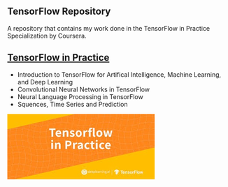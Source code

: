## TensorFlow Repository
A repository that contains my work done in the TensorFlow in Practice Specialization by Coursera.

## [TensorFlow in Practice](https://github.com/JavierMedel/TensorFlow-In-Practice)
* Introduction to   TensorFlow for Artifical Intelligence, Machine Learning, and Deep Learning
* Convolutional Neural Networks in TensorFlow
* Neural Language Processing in TensorFlow
* Squences, Time Series and Prediction

![](/images/TensorFlow%20in%20Practice.jpg)
